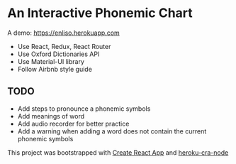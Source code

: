 # An Interactive Phonemic Chart
A demo: https://enliso.herokuapp.com

* Use React, Redux, React Router
* Use Oxford Dictionaries API
* Use Material-UI library
* Follow Airbnb style guide

## TODO

* Add steps to pronounce a phonemic symbols
* Add meanings of word
* Add audio recorder for better practice
* Add a warning when adding a word does not contain the current phonemic symbols

This project was bootstrapped with [Create React App](https://github.com/facebookincubator/create-react-app) and [heroku-cra-node](https://github.com/mars/heroku-cra-node)


